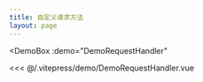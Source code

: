 ```yaml
---
title: 自定义请求方法
layout: page
---
```


<script setup>
import DemoRequestHandler from '../.vitepress/demo/DemoRequestHandler.vue'
</script>

<DemoBox
  :demo="DemoRequestHandler"
>

  <<< @/.vitepress/demo/DemoRequestHandler.vue

</DemoBox>
